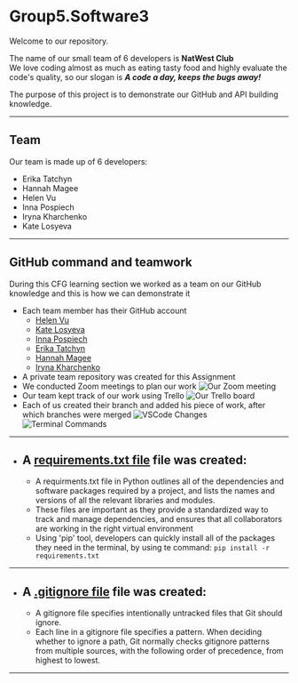 # Group5.Software3


Welcome to our repository.

The name of our small team of 6 developers is **NatWest Club**  
We love coding almost as much as eating tasty food and highly evaluate the code's quality, so our slogan is **_A code a day, keeps the bugs away!_**

The purpose of this project is to demonstrate
our GitHub and API building knowledge.

---

## Team

Our team is made up of 6 developers:

- Erika Tatchyn
- Hannah Magee
- Helen Vu
- Inna Pospiech
- Iryna Kharchenko
- Kate Losyeva

---

## GitHub command and teamwork

During this CFG learning section we worked as a team
on our GitHub knowledge and this is how
we can demonstrate it

- Each team member has their GitHub account
  - [Helen Vu](https://github.com/hvuvuzella)
  - [Kate Losyeva](https://github.com/katlosyeva)
  - [Inna Pospiech](https://github.com/ipospiech)
  - [Erika Tatchyn](https://github.com/ErikaTatchyn)
  - [Hannah Magee](https://github.com/hannahmagee)
  - [Iryna Kharchenko](https://github.com/Kharchenko-Iryna)
- A private team repository was created for this Assignment
- We conducted Zoom meetings to plan our work
  ![Our Zoom meeting](https://drive.google.com/uc?export=view&id=1yp10jaOZOpAM5IPIzNbFd0v0UHPUSCxr)
- Our team kept track of our work using Trello
  ![Our Trello board](https://drive.google.com/uc?export=view&id=1Qr_8FOE7Mdx5oN1vCCo9tzMSQb6jwaax)
- Each of us created their branch and added his piece of work,
    after which branches were merged
    ![VSCode Changes](https://github.com/hvuvuzella/Group5-Software3/assets/145285143/f2e7de21-c7c0-4577-82c3-b34bf5905197)
    ![Terminal Commands](https://github.com/hvuvuzella/Group5-Software3/assets/145285143/94803866-66a4-4b3c-a9d7-cc150a196beb)


---

- ## A [requirements.txt file](requirements.txt) file was created:
  - A requirments.txt file in Python outlines all of the dependencies and software packages required by a project, and lists the names and versions of all the relevant libraries and modules.
  - These files are important as they provide a standardized way to track and manage dependencies, and ensures that all collaborators are working in the right virtual environment
  - Using 'pip' tool, developers can quickly install all of the packages they need in the terminal, by using te command: `pip install -r requirements.txt`

---

- ## A [.gitignore file](.gitignore) file was created:
  - A gitignore file specifies intentionally untracked files that Git should ignore.
  - Each line in a gitignore file specifies a pattern. When deciding whether to ignore a path, Git normally checks gitignore patterns from multiple sources, with the following order of precedence, from highest to lowest.

---
